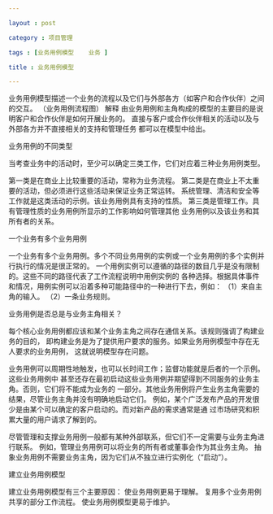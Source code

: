 ```yaml
---

layout : post

category : 项目管理

tags : [业务用例模型    业务 ]

title : 业务用例模型

--- 
```


业务用例模型描述一个业务的流程以及它们与外部各方（如客户和合作伙伴）之间的交互。
（业务用例流程图）
解释
由业务用例和主角构成的模型的主要目的是说明客户和合作伙伴是如何开展业务的。
直接与客户或合作伙伴相关的活动以及与外部各方并不直接相关的支持和管理任务
都可以在模型中给出。

 业务用例的不同类型

当考查业务中的活动时，至少可以确定三类工作，它们对应着三种业务用例类型。

第一类是在商业上比较重要的活动，常称为业务流程。
第二类是在商业上不太重要的活动，但必须进行这些活动来保证业务正常运转。
系统管理、清洁和安全等工作就是这类活动的示例。该业务用例具有支持的性质。
第三类是管理工作。具有管理性质的业务用例所显示的工作影响如何管理其他
业务用例以及该业务和其所有者的关系。	

一个业务有多个业务用例

一个业务有多个业务用例。多个不同业务用例的实例或一个业务用例的多个实例并行执行的情况是很正常的。
一个用例实例可以遵循的路径的数目几乎是没有限制的。这些不同的路径代表了工作流程说明中用例实例的
各种选择。根据具体事件和情况，用例实例可以沿着多种可能路径中的一种进行下去，例如：
 （1）来自主角的输入。
 （2）一条业务规则。
 
业务用例是否总是与业务主角相关？

每个核心业务用例都应该和某个业务主角之间存在通信关系。该规则强调了构建业务的目的，
即构建业务是为了提供用户要求的服务。如果业务用例模型中存在无人要求的业务用例，
这就说明模型存在问题。

业务用例可以周期性地触发，也可以长时间工作；监督功能就是后者的一个示例。这些业务用例中
甚至还存在最初启动这些业务用例并期望得到不同服务的业务主角。否则，它们将不能成为业务的
一部分。其他业务用例将产生业务主角需要的结果，尽管业务主角并没有明确地启动它们。
例如，某个广泛发布产品的开发很少是由某个可以确定的客户启动的。而对新产品的需求通常是通
过市场研究和积累大量的用户请求了解到的。

尽管管理和支撑业务用例一般都有某种外部联系，但它们不一定需要与业务主角进行联系。
例如，管理业务用例可以将业务的所有者或董事会作为其业务主角。
抽象业务用例不需要业务主角，因为它们从不独立进行实例化（“启动”）。

建立业务用例模型

建立业务用例模型有三个主要原因：
使业务用例更易于理解。
复用多个业务用例共享的部分工作流程。
使业务用例模型更易于维护。


